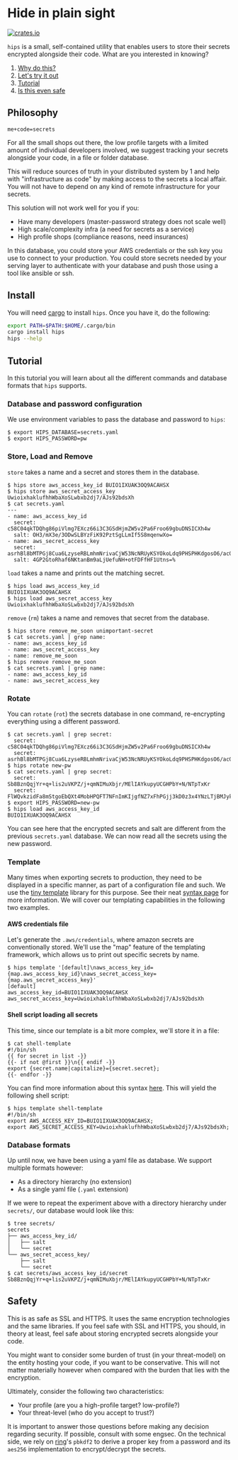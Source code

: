# Hide in plain sight

[![crates.io](https://img.shields.io/crates/v/hips)](https://crates.io/hips)

`hips` is a small, self-contained utility that enables users to store their
secrets encrypted alongside their code. What are you interested in knowing?

 1. [Why do this?](#philosophy)
 2. [Let's try it out](#install)
 3. [Tutorial](#tutorial)
 4. [Is this even safe](#safety)

## Philosophy

`me+code=secrets`

For all the small shops out there, the low profile targets with a limited
amount of individual developers involved, we suggest tracking your secrets
alongside your code, in a file or folder database.

This will reduce sources of truth in your distributed system by 1 and help with
"infrastructure as code" by making access to the secrets a local affair. You
will not have to depend on any kind of remote infrastructure for your secrets.

This solution will not work well for you if you:

 - Have many developers (master-password strategy does not scale well)
 - High scale/complexity infra (a need for secrets as a service)
 - High profile shops (compliance reasons, need insurances)
 
In this database, you could store your AWS credentials or the ssh key you use
to connect to your production. You could store secrets needed by your serving
layer to authenticate with your database and push those using a tool like
ansible or ssh.

## Install

You will need [cargo][1] to install `hips`. Once you have it, do the following:

```sh
export PATH=$PATH:$HOME/.cargo/bin
cargo install hips
hips --help
```

## Tutorial

In this tutorial you will learn about all the different commands and database
formats that `hips` supports.

### Database and password configuration

We use environment variables to pass the database and password to `hips`:

```
$ export HIPS_DATABASE=secrets.yaml
$ export HIPS_PASSWORD=pw
```

### Store, Load and Remove

`store` takes a name and a secret and stores them in the database.

```
$ hips store aws_access_key_id BUIO1IXUAK3OQ9ACAHSX
$ hips store aws_secret_access_key UwioixhaklufhhWbaXoSLwbxb2dj7/AJs92bdsXh
$ cat secrets.yaml
---
- name: aws_access_key_id
  secret: c58C04qkTDQhg86piVlmg7EXcz66i3C3GSdHjmZW5v2Pa6Froo69gbuDNSICXh4w
  salt: OH3/mX3e/3ODwSLBYzFiK92PztSgLLmIf5S8mqenwXo=
- name: aws_secret_access_key
  secret: asrhBl8bMTPGj8Cua6LzyseRBLmhmNrivaCjW53NcNRUyKSYOkoLdq9PHSPHKdgosO6/acOn3hv+vnkciwLj0tio0ac=
  salt: 4GP2GtoRhaf6NKtanBm9aLjUefuNH+otFDFfHF1Utns=%
```

`load` takes a name and prints out the matching secret.

```
$ hips load aws_access_key_id
BUIO1IXUAK3OQ9ACAHSX
$ hips load aws_secret_access_key
UwioixhaklufhhWbaXoSLwbxb2dj7/AJs92bdsXh
```

`remove` (`rm`) takes a name and removes that secret from the database.

```
$ hips store remove_me_soon unimportant-secret
$ cat secrets.yaml | grep name:
- name: aws_access_key_id
- name: aws_secret_access_key
- name: remove_me_soon
$ hips remove remove_me_soon
$ cat secrets.yaml | grep name:
- name: aws_access_key_id
- name: aws_secret_access_key
```

### Rotate

You can `rotate` (`rot`) the secrets database in one command, re-encrypting
everything using a different password.

```
$ cat secrets.yaml | grep secret:
  secret: c58C04qkTDQhg86piVlmg7EXcz66i3C3GSdHjmZW5v2Pa6Froo69gbuDNSICXh4w
  secret: asrhBl8bMTPGj8Cua6LzyseRBLmhmNrivaCjW53NcNRUyKSYOkoLdq9PHSPHKdgosO6/acOn3hv+vnkciwLj0tio0ac=
$ hips rotate new-pw
$ cat secrets.yaml | grep secret:
  secret: Sb8BznQqjYr+q+lis2uVKPZ/j+qmNIMuXbjr/MElIAYkupyUCGHPbY+N/NTpTxKr
  secret: FlWQvkzidFa8mStgoEbQXt4MobHPQFT7NFnImKIjgfNZ7xFhPGjj3kD0z3x4YNzLTjBMJykk57JooYCojhOH/GlqeEk=
$ export HIPS_PASSWORD=new-pw
$ hips load aws_access_key_id
BUIO1IXUAK3OQ9ACAHSX
```

You can see here that the encrypted secrets and salt are different from the
previous `secrets.yaml` database. We can now read all the secrets using the new
password.

### Template

Many times when exporting secrets to production, they need to be displayed in a
specific manner, as part of a configuration file and such. We use the [tiny
template][2] library for this purpose. See their neat [syntax page][3] for more
information. We will cover our templating capabilities in the following two
examples.

#### AWS credentials file

Let's generate the `.aws/credentials`, where amazon secrets are conventionally
stored. We'll use the "map" feature of the templating framework, which allows
us to print out specific secrets by name.

```
$ hips template '[default]\naws_access_key_id={map.aws_access_key_id}\naws_secret_access_key={map.aws_secret_access_key}'
[default]
aws_access_key_id=BUIO1IXUAK3OQ9ACAHSX
aws_secret_access_key=UwioixhaklufhhWbaXoSLwbxb2dj7/AJs92bdsXh
```

#### Shell script loading all secrets

This time, since our template is a bit more complex, we'll store it in a file:

```
$ cat shell-template
#!/bin/sh
{{ for secret in list -}}
{{- if not @first }}\n{{ endif -}}
export {secret.name|capitalize}={secret.secret};
{{- endfor -}}
```

You can find more information about this syntax [here][3]. This will yield the
following shell script:

```
$ hips template shell-template
#!/bin/sh
export AWS_ACCESS_KEY_ID=BUIO1IXUAK3OQ9ACAHSX;
export AWS_SECRET_ACCESS_KEY=UwioixhaklufhhWbaXoSLwbxb2dj7/AJs92bdsXh;
```

### Database formats

Up until now, we have been using a yaml file as database. We support multiple
formats however:

 - As a directory hierarchy (no extension)
 - As a single yaml file (`.yaml` extension)

If we were to repeat the experiment above with a directory hierarchy under
`secrets/`, our database would look like this:

```
$ tree secrets/
secrets
├── aws_access_key_id/
│   ├── salt
│   └── secret
└── aws_secret_access_key/
    ├── salt
    └── secret
$ cat secrets/aws_access_key_id/secret
Sb8BznQqjYr+q+lis2uVKPZ/j+qmNIMuXbjr/MElIAYkupyUCGHPbY+N/NTpTxKr
```

## Safety

This is as safe as SSL and HTTPS. It uses the same encryption technologies and
the same libraries. If you feel safe with SSL and HTTPS, you should, in theory
at least, feel safe about storing encrypted secrets alongside your code.

You might want to consider some burden of trust (in your threat-model) on the
entity hosting your code, if you want to be conservative. This will not matter
materially however when compared with the burden that lies with the encryption.

Ultimately, consider the following two characteristics:

 - Your profile (are you a high-profile target? low-profile?)
 - Your threat-level (who do you accept to trust?)

It is important to answer those questions before making any decision regarding
security. If possible, consult with some engsec. On the technical side, we rely
on [ring][4]'s `pbkdf2` to derive a proper key from a password and its `aes256`
implementation to encrypt/decrypt the secrets.

[1]: https://crates.io
[2]: https://crates.io/crates/tinytemplate
[3]: https://docs.rs/tinytemplate/1.0.4/tinytemplate/syntax/index.html
[4]: https://github.com/briansmith/ring
